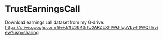 # TrustEarningsCall

Download earnings call dataset from my G-drive: https://drive.google.com/file/d/1fE38K6rtUSARZEXFIWkFlqbVEwF6WQHi/view?usp=sharing
